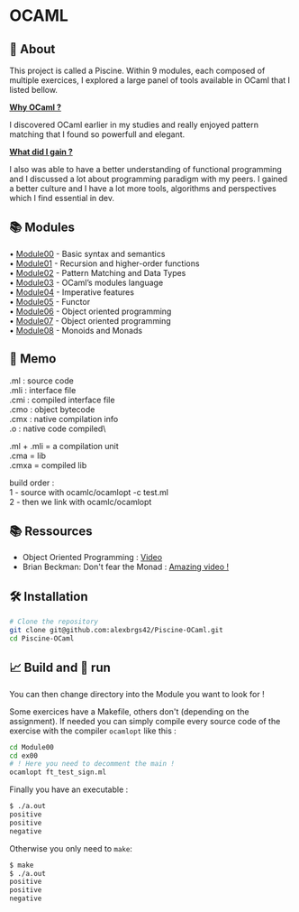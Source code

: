 # OCAML

## 📖 About

This project is called a Piscine. Within 9 modules, each composed of multiple exercices, I explored a large panel of tools available in OCaml that I listed bellow. 

**<ins>Why OCaml ?</ins>**

I discovered OCaml earlier in my studies and really enjoyed pattern matching that I found so powerfull and elegant. 

**<ins>What did I gain ?</ins>**

I also was able to have a better understanding of functional programming and I discussed a lot about programming paradigm with my peers. I gained a better culture and I have a lot more tools, algorithms and perspectives which I find essential in dev.

## 📚 Modules

• [Module00](https://github.com/alexbrgs42/Piscine-OCaml/tree/main/Module00) - Basic syntax and semantics\
• [Module01](https://github.com/alexbrgs42/Piscine-OCaml/tree/main/Module01) - Recursion and higher-order functions\
• [Module02](https://github.com/alexbrgs42/Piscine-OCaml/tree/main/Module02) - Pattern Matching and Data Types\
• [Module03](https://github.com/alexbrgs42/Piscine-OCaml/tree/main/Module03) - OCaml’s modules language\
• [Module04](https://github.com/alexbrgs42/Piscine-OCaml/tree/main/Module04) - Imperative features\
• [Module05](https://github.com/alexbrgs42/Piscine-OCaml/tree/main/Module05) - Functor\
• [Module06](https://github.com/alexbrgs42/Piscine-OCaml/tree/main/Module06) - Object oriented programming\
• [Module07](https://github.com/alexbrgs42/Piscine-OCaml/tree/main/Module07) - Object oriented programming\
• [Module08](https://github.com/alexbrgs42/Piscine-OCaml/tree/main/Module08) - Monoids and Monads

## 📌 Memo

 .ml  : source code\
 .mli : interface file\
 .cmi : compiled interface file\
 .cmo : object bytecode\
 .cmx : native compilation info\
 .o   : native code compiled\
 
 .ml + .mli = a compilation unit\
 .cma = lib\
 .cmxa = compiled lib

build order :\
 1 - source with ocamlc/ocamlopt -c test.ml\
 2 - then we link with ocamlc/ocamlopt

## 📚 Ressources

- Object Oriented Programming : [Video](https://elearning.intra.42.fr/notions/piscine-ocaml-d04-modules-language/subnotions/piscine-ocaml-d04-modules-language-7-modular-programming-vs-object-oriented-programming/videos/313)
- Brian Beckman: Don't fear the Monad : [Amazing video !](https://www.youtube.com/watch?v=ZhuHCtR3xq8)

## 🛠️ Installation

```bash
# Clone the repository
git clone git@github.com:alexbrgs42/Piscine-OCaml.git
cd Piscine-OCaml
```

## 📈 Build and 🏃 run

You can then change directory into the Module you want to look for !

Some exercices have a Makefile, others don't (depending on the assignment). If needed you can simply compile every source code of the exercise with the compiler `ocamlopt` like this :

```bash
cd Module00
cd ex00
# ! Here you need to decomment the main !
ocamlopt ft_test_sign.ml
```

Finally you have an executable :

```bash
$ ./a.out
positive
positive
negative
```

Otherwise you only need to `make`:

```bash
$ make
$ ./a.out
positive
positive
negative
```
